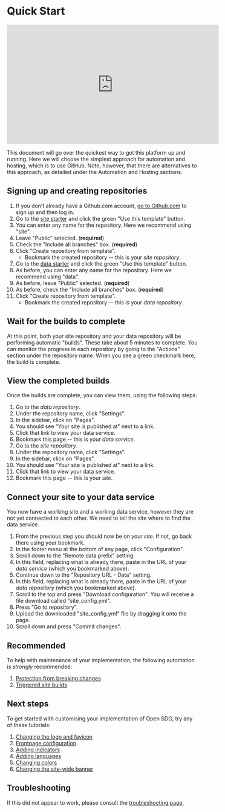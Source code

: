 <h1>Quick Start</h1>

<iframe width="560" height="315" src="https://www.youtube.com/embed/4O4C52Y4LIg" title="YouTube video player" frameborder="0" allow="accelerometer; autoplay; clipboard-write; encrypted-media; gyroscope; picture-in-picture" allowfullscreen></iframe>

This document will go over the quickest way to get this platform up and running. Here we will choose the simplest approach for automation and hosting, which is to use GitHub. Note, however, that there are alternatives to this approach, as detailed under the Automation and Hosting sections.

## Signing up and creating repositories

1. If you don't already have a Github.com account, [go to Github.com](https://github.com/) to sign up and then log in.
1. Go to the [site starter](https://github.com/open-sdg/open-sdg-site-starter) and click the green "Use this template" button.
1. You can enter any name for the repository. Here we recommend using "site".
1. Leave "Public" selected. (**required**)
1. Check the "Include all branches" box. (**required**)
1. Click "Create repository from template".
    * Bookmark the created repository -- this is your *site repository*.
1. Go to the [data starter](https://github.com/open-sdg/open-sdg-data-starter) and click the green "Use this template" button.
1. As before, you can enter any name for the repository. Here we recommend using "data".
1. As before, leave "Public" selected. (**required**)
1. As before, check the "Include all branches" box. (**required**)
1. Click "Create repository from template".
    * Bookmark the created repository -- this is your *data repository*.

## Wait for the builds to complete

At this point, both your site repository and your data repository will be performing automatic "builds". These take about 5 minutes to complete. You can monitor the progress in each repository by going to the "Actions" section under the repository name. When you see a green checkmark here, the build is complete.

## View the completed builds

Once the builds are complete, you can view them, using the following steps:

1. Go to the *data repository*.
1. Under the repository name, click "Settings".
1. In the sidebar, click on "Pages".
1. You should see "Your site is published at" next to a link.
1. Click that link to view your data service.
1. Bookmark this page -- this is your *data service*.
1. Go to the *site repository*.
1. Under the repository name, click "Settings".
1. In the sidebar, click on "Pages".
1. You should see "Your site is published at" next to a link.
1. Click that link to view your data service.
1. Bookmark this page -- this is your *site*.

## Connect your site to your data service

You now have a working site and a working data service, however they are not yet connected to each other. We need to tell the site where to find the data service.

1. From the previous step you should now be on your *site*. If not, go back there using your bookmark.
1. In the footer menu at the bottom of any page, click "Configuration".
1. Scroll down to the "Remote data prefix" setting.
1. In this field, replacing what is already there, paste in the URL of your *data service* (which you bookmarked above).
1. Continue down to the "Repository URL - Data" setting.
1. In this field, replacing what is already there, paste in the URL of your *data repository* (which you bookmarked above).
1. Scroll to the top and press "Download configuration". You will receive a file download called "site_config.yml".
1. Press "Go to repository".
1. Upload the downloaded "site_config.yml" file by dragging it onto the page.
1. Scroll down and press "Commit changes".

## Recommended

To help with maintenance of your implementation, the following automation is *strongly* recommended:

1. [Protection from breaking changes](automation/github.md)
1. [Triggered site builds](automation/triggered-site-builds.md)

## Next steps

To get started with customising your implementation of Open SDG, try any of these tutorials:

1. [Changing the logo and favicon](tutorials/change-logo.md)
1. [Frontpage configuration](tutorials/frontpage-config.md)
1. [Adding indicators](tutorials/add-indicator.md)
1. [Adding languages](tutorials/add-language.md)
1. [Changing colors](tutorials/change-colors.md)
1. [Changing the site-wide banner](tutorials/change-banner.md)

## Troubleshooting

If this did not appear to work, please consult the [troubleshooting page](troubleshooting.md).
